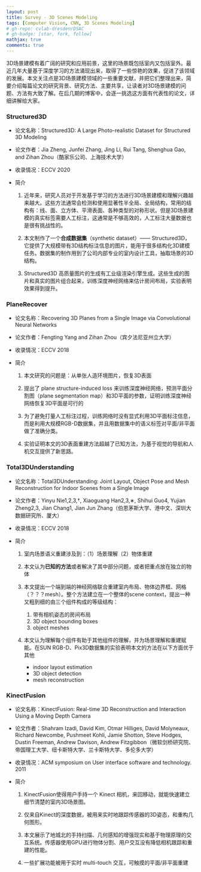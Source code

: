 ```yaml
---
layout: post
title: Survey - 3D Scenes Modeling
tags: [Computer Vision, CNN, 3D Scenes Modeling]
# gh-repo: cvlab-dresden/DSAC
# gh-badge: [star, fork, follow]
mathjax: true
comments: true
---
```


3D场景建模有着广阔的研究和应用前景，这里的场景既包括室内又包括室外。最近几年大量基于深度学习的方法涌现出来，取得了一些惊艳的效果，促进了该领域的发展。本文关注点是3D场景建模领域的一些重要文献，并把它们整理出来，简要介绍每篇论文的研究背景、研究方法、主要共享，让读者对3D场景建模的问题、方法有大致了解。在后几期的博客中，会逐一挑选这方面有代表性的论文，详细讲解给大家。

### Structured3D
* 论文名称：Structured3D: A Large Photo-realistic Dataset for Structured 3D Modeling

* 论文作者：Jia Zheng, Junfei Zhang, Jing Li, Rui Tang, Shenghua Gao, and Zihan Zhou（酷家乐公司、上海技术大学）

* 收录情况：ECCV 2020

* 简介
    1. 近年来，研究人员对于开发基于学习的方法进行3D场景建模和理解兴趣越来越大。这些方法通常会检测和使用显著性半全局、全局结构，常用的结构有：线、面、立方体、平滑表面、各种类型的对称形状。但是3D场景建模的真实标签需要人工标注，这通常是不够高效的，人工标注大量数据也是很有挑战性的。

    2. 本文制作了一个**合成数据集**（synthetic dataset）—— Structured3D，它提供了大规模带有3D结构标注信息的图片，能用于很多结构化3D建模任务。数据集的制作用到了公司内部专业的室内设计工具，抽取场景的3D结构。

    3. Structured3D 高质量图片的生成有工业级渲染引擎生成。这些生成的图片和真实的图片组合起来，训练深度神经网络来估计房间布局，实验表明效果得到提升。

### PlaneRecover
* 论文名称：Recovering 3D Planes from a Single Image via Convolutional Neural Networks

* 论文作者：Fengting Yang and Zihan Zhou（宾夕法尼亚州立大学）

* 收录情况：ECCV 2018

* 简介
    1. 本文研究的问题是：从单张人造环境图片，恢复3D表面

    2. 提出了 plane structure-induced loss 来训练深度神经网络，预测平面分割图（plane segmentation map）和3D平面的参数，证明训练深度神经网络恢复3D平面是可行的

    3. 为了避免打量人工标注过程，训练网络时没有显式利用3D平面标注信息，而是利用大规模RGB-D数据集，并且用数据集中的语义标签对平面/非平面做了准确分类。

    4. 实验证明本文的3D表面重建方法超越了已知方法，为基于视觉的导航和人机交互提供了新思路。

### Total3DUnderstanding
* 论文名称：Total3DUnderstanding: Joint Layout, Object Pose and Mesh Reconstruction for Indoor Scenes from a Single Image

* 论文作者：Yinyu Nie1,2,3,†, Xiaoguang Han2,3,∗, Shihui Guo4, Yujian Zheng2,3, Jian Chang1, Jian Jun Zhang（伯恩茅斯大学、港中文、深圳大数据研究所、厦大）

* 收录情况：ECCV 2018

* 简介
    1. 室内场景语义重建涉及到：（1）场景理解（2）物体重建

    2. 本文认为**已知的方法**或者解决了其中部分问题，或者把重点放在独立的物体

    3. 本文提出一个端到端的神经网络联合重建室内布局、物体边界框、网格（？？？mesh）。整个方法建立在一个整体的scene context，提出一种又粗到细的由三个组件构成的等级结构：
        1. 带有相机姿态的房间布局
        2. 3D object bounding boxes
        3. object meshes

    4. 本文认为理解每个组件有助于其他组件的理解，并为场景理解和重建赋能。在SUN RGB-D、Pix3D数据集的实验表明本文的方法在以下方面优于其他
        * indoor layout estimation
        * 3D object detection
        * mesh reconstruction

### KinectFusion
* 论文名称：KinectFusion: Real-time 3D Reconstruction and Interaction Using a Moving Depth Camera

* 论文作者：Shahram Izadi, David Kim, Otmar Hilliges, David Molyneaux, Richard Newcombe, Pushmeet Kohli, Jamie Shotton, Steve Hodges, Dustin Freeman, Andrew Davison, Andrew Fitzgibbon（微软剑桥研究院、帝国理工大学、纽卡斯特大学、兰卡斯特大学、多伦多大学）

* 收录情况：ACM symposium on User interface software and technology. 2011

* 简介
    1. KinectFusion使得用户手持一个 Kinect 相机，来回移动，就能快速建立细节清楚的室内3D场景图。

    2. 仅来自Kinect的深度数据，被用来实时地跟踪传感器的3D姿态，和重构几何图形。

    3. 本文展示了地城北的手持扫描、几何感知的增强现实和基于物理原理的交互系统。传感器使用GPU进行物体分割、用户交互没有降低相机跟踪和重建的性能。

    4. 一些扩展功能被用于实时 multi-touch 交互，可触摸的平面/非平面重建